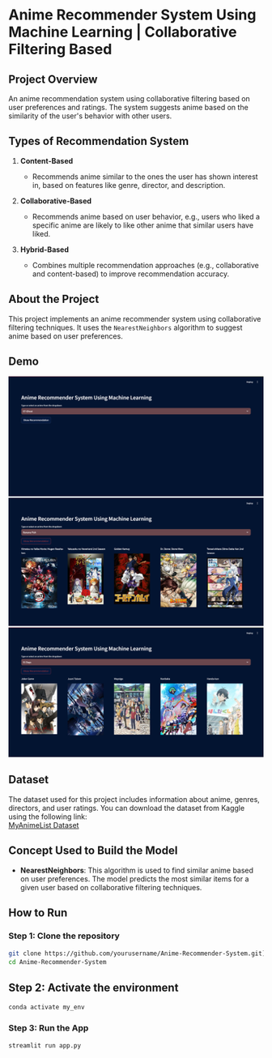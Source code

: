 # **Anime Recommender System Using Machine Learning | Collaborative Filtering Based**

## Project Overview
An anime recommendation system using collaborative filtering based on user preferences and ratings. The system suggests anime based on the similarity of the user's behavior with other users.

## Types of Recommendation System

1. **Content-Based**
   - Recommends anime similar to the ones the user has shown interest in, based on features like genre, director, and description.

2. **Collaborative-Based**
   - Recommends anime based on user behavior, e.g., users who liked a specific anime are likely to like other anime that similar users have liked.

3. **Hybrid-Based**
   - Combines multiple recommendation approaches (e.g., collaborative and content-based) to improve recommendation accuracy.

## About the Project
This project implements an anime recommender system using collaborative filtering techniques. It uses the `NearestNeighbors` algorithm to suggest anime based on user preferences.

## Demo
![Anime Recommender System Demo](1.png)
![Demo-2](2.png)
![Demo-3](3.png)

## Dataset
The dataset used for this project includes information about anime, genres, directors, and user ratings. You can download the dataset from Kaggle using the following link:  
[MyAnimeList Dataset](https://www.kaggle.com/datasets/dbdmobile/myanimelist-dataset)

## Concept Used to Build the Model
- **NearestNeighbors**: This algorithm is used to find similar anime based on user preferences. The model predicts the most similar items for a given user based on collaborative filtering techniques.

## How to Run

### Step 1: Clone the repository
```bash
git clone https://github.com/yourusername/Anime-Recommender-System.git](https://github.com/Awaisa1i/Anime-Recommendation-Using-ML.git
cd Anime-Recommender-System
```
## Step 2: Activate the environment
```bash
conda activate my_env
```
### Step 3: Run the App
```bash
streamlit run app.py

